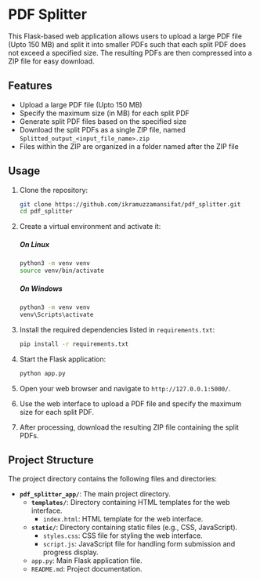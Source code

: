 # PDF Splitter

This Flask-based web application allows users to upload a large PDF file (Upto 150 MB) and split it into smaller PDFs such that each split PDF does not exceed a specified size. The resulting PDFs are then compressed into a ZIP file for easy download.

## Features

- Upload a large PDF file (Upto 150 MB)
- Specify the maximum size (in MB) for each split PDF
- Generate split PDF files based on the specified size
- Download the split PDFs as a single ZIP file, named `Splitted_output_<input_file_name>.zip`
- Files within the ZIP are organized in a folder named after the ZIP file

## Usage

1. Clone the repository:
    ```sh
    git clone https://github.com/ikramuzzamansifat/pdf_splitter.git
    cd pdf_splitter
    ```

2. Create a virtual environment and activate it:
    ##### On Linux
    ```sh
    python3 -m venv venv
    source venv/bin/activate
    ```
    ##### On Windows
    ```sh
    python3 -m venv venv
    venv\Scripts\activate
    ```

3. Install the required dependencies listed in `requirements.txt`:
    ```sh
    pip install -r requirements.txt
    ```

4. Start the Flask application:
    ```sh
    python app.py
    ```

5. Open your web browser and navigate to `http://127.0.0.1:5000/`.

6. Use the web interface to upload a PDF file and specify the maximum size for each split PDF.

7. After processing, download the resulting ZIP file containing the split PDFs.
## Project Structure

The project directory contains the following files and directories:

- **`pdf_splitter_app/`**: The main project directory.
  - **`templates/`**: Directory containing HTML templates for the web interface.
    - `index.html`: HTML template for the web interface.
  - **`static/`**: Directory containing static files (e.g., CSS, JavaScript).
    - `styles.css`: CSS file for styling the web interface.
    - `script.js`: JavaScript file for handling form submission and progress display.
  - `app.py`: Main Flask application file.
  - `README.md`: Project documentation.

